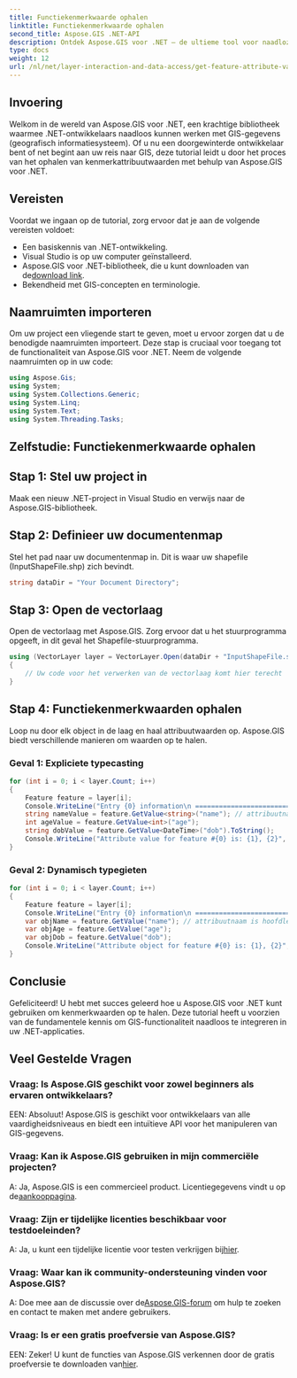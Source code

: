 ```yaml
---
title: Functiekenmerkwaarde ophalen
linktitle: Functiekenmerkwaarde ophalen
second_title: Aspose.GIS .NET-API
description: Ontdek Aspose.GIS voor .NET – de ultieme tool voor naadloze GIS-gegevensintegratie. Download nu uw gratis proefversie! #Aspose #GIS #.NET
type: docs
weight: 12
url: /nl/net/layer-interaction-and-data-access/get-feature-attribute-value/
---
```

## Invoering
Welkom in de wereld van Aspose.GIS voor .NET, een krachtige bibliotheek waarmee .NET-ontwikkelaars naadloos kunnen werken met GIS-gegevens (geografisch informatiesysteem). Of u nu een doorgewinterde ontwikkelaar bent of net begint aan uw reis naar GIS, deze tutorial leidt u door het proces van het ophalen van kenmerkattribuutwaarden met behulp van Aspose.GIS voor .NET.
## Vereisten
Voordat we ingaan op de tutorial, zorg ervoor dat je aan de volgende vereisten voldoet:
- Een basiskennis van .NET-ontwikkeling.
- Visual Studio is op uw computer geïnstalleerd.
-  Aspose.GIS voor .NET-bibliotheek, die u kunt downloaden van de[download link](https://releases.aspose.com/gis/net/).
- Bekendheid met GIS-concepten en terminologie.
## Naamruimten importeren
Om uw project een vliegende start te geven, moet u ervoor zorgen dat u de benodigde naamruimten importeert. Deze stap is cruciaal voor toegang tot de functionaliteit van Aspose.GIS voor .NET. Neem de volgende naamruimten op in uw code:
```csharp
using Aspose.Gis;
using System;
using System.Collections.Generic;
using System.Linq;
using System.Text;
using System.Threading.Tasks;
```
## Zelfstudie: Functiekenmerkwaarde ophalen
## Stap 1: Stel uw project in
Maak een nieuw .NET-project in Visual Studio en verwijs naar de Aspose.GIS-bibliotheek.
## Stap 2: Definieer uw documentenmap
Stel het pad naar uw documentenmap in. Dit is waar uw shapefile (InputShapeFile.shp) zich bevindt.
```csharp
string dataDir = "Your Document Directory";
```
## Stap 3: Open de vectorlaag
Open de vectorlaag met Aspose.GIS. Zorg ervoor dat u het stuurprogramma opgeeft, in dit geval het Shapefile-stuurprogramma.
```csharp
using (VectorLayer layer = VectorLayer.Open(dataDir + "InputShapeFile.shp", Drivers.Shapefile))
{
    // Uw code voor het verwerken van de vectorlaag komt hier terecht
}
```
## Stap 4: Functiekenmerkwaarden ophalen
Loop nu door elk object in de laag en haal attribuutwaarden op. Aspose.GIS biedt verschillende manieren om waarden op te halen.
### Geval 1: Expliciete typecasting
```csharp
for (int i = 0; i < layer.Count; i++)
{
    Feature feature = layer[i];
    Console.WriteLine("Entry {0} information\n ========================", i);
    string nameValue = feature.GetValue<string>("name"); // attribuutnaam is hoofdlettergevoelig
    int ageValue = feature.GetValue<int>("age");
    string dobValue = feature.GetValue<DateTime>("dob").ToString();
    Console.WriteLine("Attribute value for feature #{0} is: {1}, {2}", nameValue, ageValue, dobValue);
}
```
### Geval 2: Dynamisch typegieten
```csharp
for (int i = 0; i < layer.Count; i++)
{
    Feature feature = layer[i];
    Console.WriteLine("Entry {0} information\n ========================", i);
    var objName = feature.GetValue("name"); // attribuutnaam is hoofdlettergevoelig
    var objAge = feature.GetValue("age");
    var objDob = feature.GetValue("dob");
    Console.WriteLine("Attribute object for feature #{0} is: {1}, {2}", objName, objAge, objDob);
}
```
## Conclusie
Gefeliciteerd! U hebt met succes geleerd hoe u Aspose.GIS voor .NET kunt gebruiken om kenmerkwaarden op te halen. Deze tutorial heeft u voorzien van de fundamentele kennis om GIS-functionaliteit naadloos te integreren in uw .NET-applicaties.
## Veel Gestelde Vragen
### Vraag: Is Aspose.GIS geschikt voor zowel beginners als ervaren ontwikkelaars?
EEN: Absoluut! Aspose.GIS is geschikt voor ontwikkelaars van alle vaardigheidsniveaus en biedt een intuïtieve API voor het manipuleren van GIS-gegevens.
### Vraag: Kan ik Aspose.GIS gebruiken in mijn commerciële projecten?
 A: Ja, Aspose.GIS is een commercieel product. Licentiegegevens vindt u op de[aankooppagina](https://purchase.aspose.com/buy).
### Vraag: Zijn er tijdelijke licenties beschikbaar voor testdoeleinden?
 A: Ja, u kunt een tijdelijke licentie voor testen verkrijgen bij[hier](https://purchase.aspose.com/temporary-license/).
### Vraag: Waar kan ik community-ondersteuning vinden voor Aspose.GIS?
 A: Doe mee aan de discussie over de[Aspose.GIS-forum](https://forum.aspose.com/c/gis/33) om hulp te zoeken en contact te maken met andere gebruikers.
### Vraag: Is er een gratis proefversie van Aspose.GIS?
 EEN: Zeker! U kunt de functies van Aspose.GIS verkennen door de gratis proefversie te downloaden van[hier](https://releases.aspose.com/).